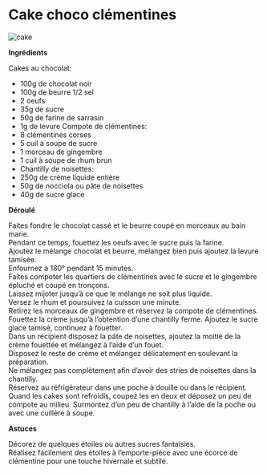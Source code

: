 # Cake choco clémentines

![cake](https://github.com/bndct-lmbrt/mes-recettes/blob/master/medias/cake-choco-clementine.jpg)  

**Ingrédients**  

Cakes au chocolat:
* 100g de chocolat noir
* 100g de beurre 1/2 sel
* 2 oeufs
* 35g de sucre
* 50g de farine de sarrasin
* 1g de levure
 Compote de clémentines:
* 8 clémentines corses
* 5 cuil à soupe de sucre
* 1 morceau de gingembre
* 1 cuil à soupe de rhum brun
* Chantilly de noisettes:
* 250g de crème liquide entière
* 50g de nocciola ou pâte de noisettes
* 40g de sucre glace

**Déroulé**  

Faites fondre le chocolat cassé et le beurre coupé en morceaux au bain marie.  
Pendant ce temps, fouettez les oeufs avec le sucre puis la farine.  
Ajoutez le mélange chocolat et beurre, mélangez bien puis ajoutez la levure tamisée.  
Enfournez à 180° pendant 15 minutes.  
Faites compoter les quartiers de clémentines avec le sucre et le gingembre épluché et coupé en tronçons.  
Laissez mijoter jusqu’à ce que le mélange ne soit plus liquide.  
Versez le rhum et poursuivez la cuisson une minute.  
Retirez les morceaux de gingembre et réservez la compote de clémentines.  
Fouettez la crème jusqu’à l’obtention d’une chantilly ferme.   Ajoutez le sucre glace tamisé, continuez à fouetter.  
Dans un récipient disposez la pâte de noisettes, ajoutez la moitié de la crème fouettée et mélangez à l’aide d’un fouet.  
Disposez le reste de crème et mélangez délicatement en soulevant la préparation.  
Ne mélangez pas complètement afin d’avoir des stries de noisettes dans la chantilly.  
Réservez au réfrigérateur dans une poche à douille ou dans le récipient.  
Quand les cakes sont refroidis, coupez les en deux et déposez un peu de compote au milieu. Surmontez d’un peu de chantilly à l’aide de la poche ou avec une cuillère à soupe.  

**Astuces**  

Décorez de quelques étoiles ou autres sucres fantaisies.  
Réalisez facilement des étoiles à l’emporte-pièce avec une écorce de clémentine pour une touche hivernale et subtile.  